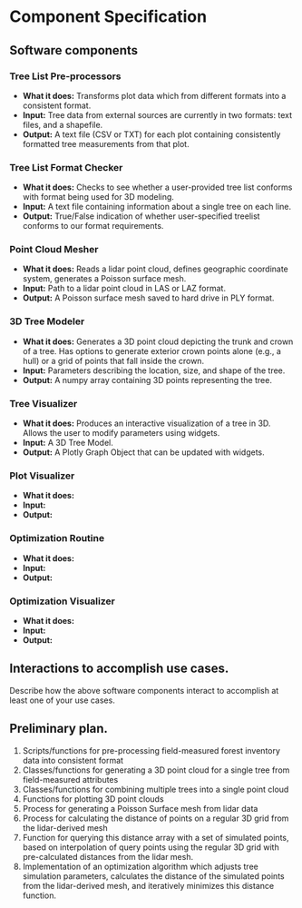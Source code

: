 # Component Specification

## Software components

### Tree List Pre-processors
* **What it does:** Transforms plot data which from different formats into a consistent format.
* **Input:** Tree data from external sources are currently in two formats: text files, and a shapefile.
* **Output:** A text file (CSV or TXT) for each plot containing consistently formatted tree measurements from that plot.

### Tree List Format Checker
* **What it does:** Checks to see whether a user-provided tree list conforms with format being used for 3D modeling.
* **Input:** A text file containing information about a single tree on each line.
* **Output:** True/False indication of whether user-specified treelist conforms to our format requirements.

### Point Cloud Mesher
* **What it does:** Reads a lidar point cloud, defines geographic coordinate system, generates a Poisson surface mesh.
* **Input:** Path to a lidar point cloud in LAS or LAZ format.
* **Output:** A Poisson surface mesh saved to hard drive in PLY format.

### 3D Tree Modeler
* **What it does:** Generates a 3D point cloud depicting the trunk and crown of a tree. Has options to generate exterior crown points alone (e.g., a hull) or a grid of points that fall inside the crown.
* **Input:** Parameters describing the location, size, and shape of the tree.
* **Output:** A numpy array containing 3D points representing the tree.

### Tree Visualizer
* **What it does:** Produces an interactive visualization of a tree in 3D. Allows the user to modify parameters using widgets.
* **Input:** A 3D Tree Model.
* **Output:** A Plotly Graph Object that can be updated with widgets.

### Plot Visualizer
* **What it does:**
* **Input:**
* **Output:**

### Optimization Routine
* **What it does:**
* **Input:**
* **Output:**

### Optimization Visualizer
* **What it does:**
* **Input:**
* **Output:**

## Interactions to accomplish use cases.
Describe how the above software components interact to accomplish at least one of your use cases.

## Preliminary plan.
1. Scripts/functions for pre-processing field-measured forest inventory data into consistent format
2. Classes/functions for generating a 3D point cloud for a single tree from field-measured attributes
3. Classes/functions for combining multiple trees into a single point cloud
4. Functions for plotting 3D point clouds
5. Process for generating a Poisson Surface mesh from lidar data
6. Process for calculating the distance of points on a regular 3D grid from the lidar-derived mesh
7. Function for querying this distance array with a set of simulated points, based on interpolation of query points using the regular 3D grid with pre-calculated distances from the lidar mesh.
8. Implementation of an optimization algorithm which adjusts tree simulation parameters, calculates the distance of the simulated points from the lidar-derived mesh, and iteratively minimizes this distance function.
